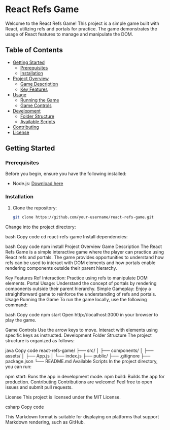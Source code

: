 # React Refs Game

Welcome to the React Refs Game! This project is a simple game built with React, utilizing refs and portals for practice. The game demonstrates the usage of React features to manage and manipulate the DOM.

## Table of Contents

- [Getting Started](#getting-started)
  - [Prerequisites](#prerequisites)
  - [Installation](#installation)
- [Project Overview](#project-overview)
  - [Game Description](#game-description)
  - [Key Features](#key-features)
- [Usage](#usage)
  - [Running the Game](#running-the-game)
  - [Game Controls](#game-controls)
- [Development](#development)
  - [Folder Structure](#folder-structure)
  - [Available Scripts](#available-scripts)
- [Contributing](#contributing)
- [License](#license)

## Getting Started

### Prerequisites

Before you begin, ensure you have the following installed:

- Node.js: [Download here](https://nodejs.org/)

### Installation

1. Clone the repository:

   ```bash
   git clone https://github.com/your-username/react-refs-game.git
   ```
Change into the project directory:

bash
Copy code
cd react-refs-game
Install dependencies:

bash
Copy code
npm install
Project Overview
Game Description
The React Refs Game is a simple interactive game where the player can practice using React refs and portals. The game provides opportunities to understand how refs can be used to interact with DOM elements and how portals enable rendering components outside their parent hierarchy.

Key Features
Ref Interaction: Practice using refs to manipulate DOM elements.
Portal Usage: Understand the concept of portals by rendering components outside their parent hierarchy.
Simple Gameplay: Enjoy a straightforward game to reinforce the understanding of refs and portals.
Usage
Running the Game
To run the game locally, use the following command:

bash
Copy code
npm start
Open http://localhost:3000 in your browser to play the game.

Game Controls
Use the arrow keys to move.
Interact with elements using specific keys as instructed.
Development
Folder Structure
The project structure is organized as follows:

java
Copy code
react-refs-game/
  ├── src/
  │   ├── components/
  │   ├── assets/
  │   ├── App.js
  │   └── index.js
  ├── public/
  ├── .gitignore
  ├── package.json
  └── README.md
Available Scripts
In the project directory, you can run:

npm start: Runs the app in development mode.
npm build: Builds the app for production.
Contributing
Contributions are welcome! Feel free to open issues and submit pull requests.

License
This project is licensed under the MIT License.

csharp
Copy code

This Markdown format is suitable for displaying on platforms that support Markdown rendering, such as GitHub.






   
